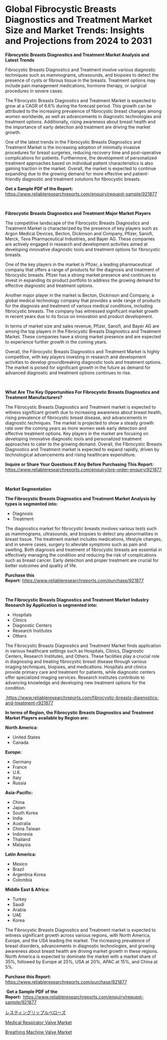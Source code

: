 <p><h1>Global Fibrocystic Breasts Diagnostics and Treatment Market Size and Market Trends: Insights and Projections from 2024 to 2031</h1></p><p><strong>Fibrocystic Breasts Diagnostics and Treatment Market Analysis and Latest Trends</strong></p>
<p><p>Fibrocystic Breasts Diagnostics and Treatment involve various diagnostic techniques such as mammograms, ultrasounds, and biopsies to detect the presence of cysts or fibrous tissue in the breasts. Treatment options may include pain management medications, hormone therapy, or surgical procedures in severe cases.</p><p>The Fibrocystic Breasts Diagnostics and Treatment Market is expected to grow at a CAGR of 6.6% during the forecast period. This growth can be attributed to the increasing prevalence of fibrocystic breast changes among women worldwide, as well as advancements in diagnostic technologies and treatment options. Additionally, rising awareness about breast health and the importance of early detection and treatment are driving the market growth.</p><p>One of the latest trends in the Fibrocystic Breasts Diagnostics and Treatment Market is the increasing adoption of minimally invasive procedures for breast surgeries, reducing recovery time and post-operative complications for patients. Furthermore, the development of personalized treatment approaches based on individual patient characteristics is also gaining traction in the market. Overall, the market is expected to continue expanding due to the growing demand for more effective and patient-friendly diagnostic and treatment solutions for fibrocystic breasts.</p></p>
<p><strong>Get a Sample PDF of the Report:&nbsp;</strong> <a href="https://www.reliableresearchreports.com/enquiry/request-sample/921877">https://www.reliableresearchreports.com/enquiry/request-sample/921877</a></p>
<p>&nbsp;</p>
<p><strong>Fibrocystic Breasts Diagnostics and Treatment Major Market Players</strong></p>
<p><p>The competitive landscape of the Fibrocystic Breasts Diagnostics and Treatment Market is characterized by the presence of key players such as Argon Medical Devices, Becton, Dickinson and Company, Pfizer, Sanofi, Merck, Teva Pharmaceutical Industries, and Bayer AG. These companies are actively engaged in research and development activities aimed at developing innovative diagnostic tools and treatment options for fibrocystic breasts.</p><p>One of the key players in the market is Pfizer, a leading pharmaceutical company that offers a range of products for the diagnosis and treatment of fibrocystic breasts. Pfizer has a strong market presence and continues to invest in expanding its product portfolio to address the growing demand for effective diagnostic and treatment options.</p><p>Another major player in the market is Becton, Dickinson and Company, a global medical technology company that provides a wide range of products for the diagnosis and treatment of various medical conditions, including fibrocystic breasts. The company has witnessed significant market growth in recent years due to its focus on innovation and product development.</p><p>In terms of market size and sales revenue, Pfizer, Sanofi, and Bayer AG are among the top players in the Fibrocystic Breasts Diagnostics and Treatment Market. These companies have a strong market presence and are expected to experience further growth in the coming years.</p><p>Overall, the Fibrocystic Breasts Diagnostics and Treatment Market is highly competitive, with key players investing in research and development activities to develop groundbreaking diagnostic tools and treatment options. The market is poised for significant growth in the future as demand for advanced diagnostic and treatment options continues to rise.</p></p>
<p>&nbsp;</p>
<p><strong>What Are The Key Opportunities For Fibrocystic Breasts Diagnostics and Treatment Manufacturers?</strong></p>
<p><p>The Fibrocystic Breasts Diagnostics and Treatment market is expected to witness significant growth due to increasing awareness about breast health, rising prevalence of fibrocystic breast disease, and advancements in diagnostic techniques. The market is projected to show a steady growth rate over the coming years as more women seek early detection and effective treatment options. Key players in the market are focusing on developing innovative diagnostic tools and personalized treatment approaches to cater to the growing demand. Overall, the Fibrocystic Breasts Diagnostics and Treatment market is expected to expand rapidly, driven by technological advancements and rising healthcare expenditure.</p></p>
<p><strong>Inquire or Share Your Questions If Any Before Purchasing This Report:</strong> <a href="https://www.reliableresearchreports.com/enquiry/pre-order-enquiry/921877">https://www.reliableresearchreports.com/enquiry/pre-order-enquiry/921877</a></p>
<p>&nbsp;</p>
<p><strong>Market Segmentation</strong></p>
<p><strong>The Fibrocystic Breasts Diagnostics and Treatment Market Analysis by types is segmented into:</strong></p>
<p><ul><li>Diagnosis</li><li>Treatment</li></ul></p>
<p><p>The diagnostics market for fibrocystic breasts involves various tests such as mammograms, ultrasounds, and biopsies to detect any abnormalities in breast tissue. The treatment market includes medications, lifestyle changes, and in severe cases, surgery to alleviate symptoms such as pain and swelling. Both diagnosis and treatment of fibrocystic breasts are essential in effectively managing the condition and reducing the risk of complications such as breast cancer. Early detection and proper treatment are crucial for better outcomes and quality of life.</p></p>
<p><strong>Purchase this Report:&nbsp;</strong><a href="https://www.reliableresearchreports.com/purchase/921877">https://www.reliableresearchreports.com/purchase/921877</a></p>
<p>&nbsp;</p>
<p><strong>The Fibrocystic Breasts Diagnostics and Treatment Market Industry Research by Application is segmented into:</strong></p>
<p><ul><li>Hospitals</li><li>Clinics</li><li>Diagnostic Centers</li><li>Research Institutes</li><li>Others</li></ul></p>
<p><p>The Fibrocystic Breasts Diagnostics and Treatment Market finds application in various healthcare settings such as Hospitals, Clinics, Diagnostic Centers, Research Institutes, and Others. These facilities play a crucial role in diagnosing and treating fibrocystic breast disease through various imaging techniques, biopsies, and medications. Hospitals and clinics provide primary care and treatment for patients, while diagnostic centers offer specialized imaging services. Research institutes contribute to advancing knowledge and developing new treatment options for the condition.</p></p>
<p><a href="https://www.reliableresearchreports.com/fibrocystic-breasts-diagnostics-and-treatment-r921877">&nbsp;https://www.reliableresearchreports.com/fibrocystic-breasts-diagnostics-and-treatment-r921877</a></p>
<p><strong>In terms of Region, the Fibrocystic Breasts Diagnostics and Treatment Market Players available by Region are:</strong></p>
<p>
    <p> <strong> North America: </strong>
        <ul>
            <li>United States</li>
            <li>Canada</li>
        </ul>
        </p> 
    <p> <strong> Europe: </strong>
        <ul>
            <li>Germany</li>
            <li>France</li>
            <li>U.K.</li>
            <li>Italy</li>
            <li>Russia</li>
        </ul>
        </p> 
    <p> <strong> Asia-Pacific: </strong>
        <ul>
            <li>China</li>
            <li>Japan</li>
            <li>South Korea</li>
            <li>India</li>
            <li>Australia</li>
            <li>China Taiwan</li>
            <li>Indonesia</li>
            <li>Thailand</li>
            <li>Malaysia</li>
        </ul>
        </p> 
    <p> <strong> Latin America: </strong>
        <ul>
            <li>Mexico</li>
            <li>Brazil</li>
            <li>Argentina Korea</li>
            <li>Colombia</li>
        </ul>
        </p> 
    <p> <strong> Middle East & Africa: </strong>
        <ul>
            <li>Turkey</li>
            <li>Saudi</li>
            <li>Arabia</li>
            <li>UAE</li>
            <li>Korea</li>
        </ul>
    </p>
    </p>
<p><p>The Fibrocystic Breasts Diagnostics and Treatment market is expected to witness significant growth across various regions, with North America, Europe, and the USA leading the market. The increasing prevalence of breast disorders, advancements in diagnostic technologies, and growing awareness about breast health are driving market growth in these regions. North America is expected to dominate the market with a market share of 35%, followed by Europe at 25%, USA at 20%, APAC at 15%, and China at 5%.</p></p>
<p><strong>Purchase this Report: </strong><a href="https://www.reliableresearchreports.com/purchase/921877">https://www.reliableresearchreports.com/purchase/921877</a></p>
<p>&nbsp;<strong>Get a Sample PDF of the Report:&nbsp;&nbsp;</strong><a href="https://www.reliableresearchreports.com/enquiry/request-sample/921877">https://www.reliableresearchreports.com/enquiry/request-sample/921877</a></p>
<p><strong></strong></p>
<p><p><a href="https://github.com/KenyonJohns/Market-Research-Report-List-1/blob/main/9624041175225.md">レスティングリップルベローズ</a></p><p><a href="https://github.com/kmtkihkn89/Market-Research-Report-List-1/blob/main/medical-respirator-valve-market.md">Medical Respirator Valve Market</a></p><p><a href="https://github.com/flwellarose/Market-Research-Report-List-1/blob/main/breathing-machine-valve-market.md">Breathing Machine Valve Market</a></p></p>